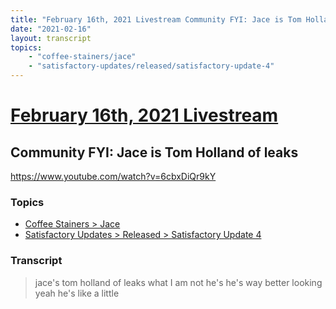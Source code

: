 ```yaml
---
title: "February 16th, 2021 Livestream Community FYI: Jace is Tom Holland of leaks"
date: "2021-02-16"
layout: transcript
topics:
    - "coffee-stainers/jace"
    - "satisfactory-updates/released/satisfactory-update-4"
---
```

# [February 16th, 2021 Livestream](../2021-02-16.md)
## Community FYI: Jace is Tom Holland of leaks
https://www.youtube.com/watch?v=6cbxDiQr9kY

### Topics
* [Coffee Stainers > Jace](../topics/coffee-stainers/jace.md)
* [Satisfactory Updates > Released > Satisfactory Update 4](../topics/satisfactory-updates/released/satisfactory-update-4.md)

### Transcript

> jace's tom holland of leaks what I am not he's he's way better looking yeah he's like a little
